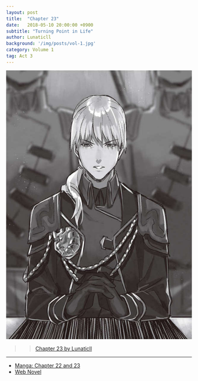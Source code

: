 ```yaml
---
layout: post
title:  "Chapter 23"
date:   2018-05-10 20:00:00 +0900
subtitle: "Turning Point in Life"
author: Lunaticll
background: '/img/posts/vol-1.jpg'
category: Volume 1
tag: Act 3
---
```

![Jeremias from Volume 1](/img/posts/ch-23.jpg)

>> [Chapter 23 by Lunaticll](https://www.wattpad.com/975822099-shi-ni-modori-subete-wo-sukuu-tame-ni-saikyou-he)

----

- [Manga: Chapter 22 and 23][manga-link]
- [Web Novel][novel-link]

[manga-link]: https://mangadex.org/title/41744/shi-ni-modori-subete-wo-sukuu-tame-ni-saikyou-he-to-itaru
[novel-link]: https://ncode.syosetu.com/n0569es/23/